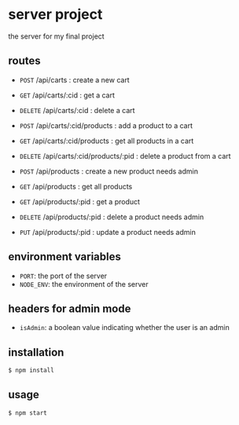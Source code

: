 # server project

the server for my final project

## routes

- `POST` /api/carts : create a new cart
- `GET` /api/carts/:cid : get a cart
- `DELETE` /api/carts/:cid : delete a cart
- `POST` /api/carts/:cid/products : add a product to a cart
- `GET` /api/carts/:cid/products : get all products in a cart
- `DELETE` /api/carts/:cid/products/:pid : delete a product from a cart

- `POST` /api/products : create a new product needs admin
- `GET` /api/products : get all products
- `GET` /api/products/:pid : get a product
- `DELETE` /api/products/:pid : delete a product needs admin
- `PUT` /api/products/:pid : update a product needs admin

## environment variables

- `PORT`: the port of the server
- `NODE_ENV`: the environment of the server

## headers for admin mode

- `isAdmin`: a boolean value indicating whether the user is an admin

## installation

```bash
$ npm install
```

## usage

```bash
$ npm start
```